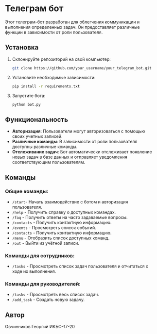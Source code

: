 # Телеграм бот

Этот телеграм-бот разработан для облегчения коммуникации и выполнения определенных задач. Он предоставляет различные функции в зависимости от роли пользователя.

## Установка

1. Склонируйте репозиторий на свой компьютер:

    ```bash
    git clone https://github.com/your_username/your_telegram_bot.git
    ```

2. Установите необходимые зависимости:

    ```bash
    pip install -r requirements.txt
    ```

3. Запустите бота:

    ```bash
    python bot.py
    ```

## Функциональность

- **Авторизация**: Пользователи могут авторизоваться с помощью своих учетных записей.
- **Различные команды**: В зависимости от роли пользователя доступны различные команды.
- **Отслеживание задач**: Бот автоматически отслеживает появление новых задач в базе данных и отправляет уведомления соответствующим пользователям.

## Команды

### Общие команды:

- `/start`- Начать взаимодействие с ботом и авторизация пользователя.
- `/help` - Получить справку о доступных командах.
- `/faq` - Получить ответы на часто задаваемые вопросы.
- `/contacts` - Получить контактную информацию.
- `/events` - Просмотреть список событий.
- `/contacts` - Получить контактную информацию.
- `/menu` - Отобразить список доступных команд.
- `/out` - Выйти из учётной записи.

### Команды для сотрудников:

- `/tasks` - Просмотреть список задач пользователя и отчитаться о ходе их выполнения.

### Команды для руководителей:

- `/tasks` - Просмотреть весь список задач.
- `/add_task` - Создать новую задачу.

## Автор

Овчинников Георгий ИКБО-17-20 


